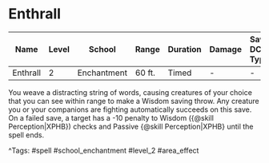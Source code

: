 # Enthrall

| Name | Level | School | Range | Duration | Damage | Save DC & Type |
|------|-------|--------|-------|----------|--------|----------------|
| Enthrall | 2 | Enchantment | 60 ft. | Timed | - | - |

You weave a distracting string of words, causing creatures of your choice that you can see within range to make a Wisdom saving throw. Any creature you or your companions are fighting automatically succeeds on this save. On a failed save, a target has a -10 penalty to Wisdom ({@skill Perception|XPHB}) checks and Passive {@skill Perception|XPHB} until the spell ends.

^Tags: #spell #school_enchantment #level_2 #area_effect